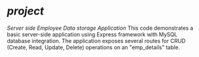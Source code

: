 # _project_ 
_Server side Employee Data storage Application_
This code demonstrates a basic server-side application using Express framework with MySQL database integration. The application exposes several routes for CRUD (Create, Read, Update, Delete) operations on an "emp_details" table.
